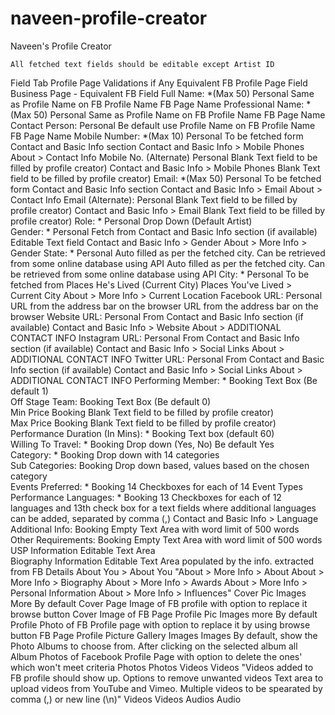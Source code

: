 # naveen-profile-creator
Naveen's Profile Creator


	All fetched text fields should be editable except Artist ID				
Field	Tab	Profile Page	Validations if Any	Equivalent FB Profile Page Field	Business Page - Equivalent FB Field
Full Name: *(Max 50)	Personal	Same as Profile Name on FB		Profile Name	FB Page Name
Professional Name: *(Max 50)	Personal	Same as Profile Name on FB		Profile Name	FB Page Name
Contact Person:	Personal	Be default use Profile Name on FB		Profile Name	FB Page Name
Mobile Number: *(Max 10)	Personal	To be fetched form Contact and Basic Info section		Contact and Basic Info > Mobile Phones	About > Contact Info
Mobile No. (Alternate)	Personal	Blank Text field to be filled by profile creator)		Contact and Basic Info > Mobile Phones	Blank Text field to be filled by profile creator)
Email: *(Max 50)	Personal	To be fetched form Contact and Basic Info section		Contact and Basic Info > Email	About > Contact Info
Email (Alternate):	Personal	Blank Text field to be filled by profile creator)		Contact and Basic Info > Email	Blank Text field to be filled by profile creator)
Role: *	Personal	Drop Down (Default Artist)			
Gender: *	Personal	Fetch from Contact and Basic Info section (if available)   Editable Text field		Contact and Basic Info > Gender	About > More Info > Gender
State: *	Personal	Auto filled as per the fetched city. Can be retrieved from some online database using API			Auto filled as per the fetched city. Can be retrieved from some online database using API
City: *	Personal	To be fetched from Places He's Lived (Current City)		Places You've Lived > Current City	About > More Info > Current Location
Facebook URL:	Personal	URL from the address bar on the browser			URL from the address bar on the browser
Website URL:	Personal	From Contact and Basic Info section (if available)		Contact and Basic Info > Website	About > ADDITIONAL CONTACT INFO
Instagram URL:	Personal	From Contact and Basic Info section (if available)		Contact and Basic Info > Social Links	About > ADDITIONAL CONTACT INFO
Twitter URL:	Personal	From Contact and Basic Info section (if available)		Contact and Basic Info > Social Links	About > ADDITIONAL CONTACT INFO
Performing Member: *	Booking	Text Box (Be default 1)			
Off Stage Team:	Booking	Text Box (Be default 0)			
Min Price 	Booking	Blank Text field to be filled by profile creator)			
Max Price	Booking	Blank Text field to be filled by profile creator)			
Performance Duration (In Mins): *	Booking	Text box (default 60)			
Willing To Travel: *	Booking	Drop down (Yes, No) Be default Yes			
Category: *	Booking	Drop down with 14 categories			
Sub Categories:	Booking	Drop down based, values based on the chosen category			
Events Preferred: *	Booking	14 Checkboxes for each of 14 Event Types			
Performance Languages: *	Booking	13 Checkboxes for each of 12 languages and 13th check box for a text fields where additional languages can be added, separated by comma (,)		Contact and Basic Info > Language	
Additional Info:	Booking	Empty Text Area with word limit of 500 words			
Other Requirements:	Booking	Empty Text Area with word limit of 500 words			
USP	Information	Editable Text Area			
Biography	Information	Editable Text Area populated by the info. extracted from FB		Details About You > About You	"About > More Info > About
About > More Info > Biography
About > More Info > Awards
About > More Info > Personal Information
About > More Info > Influences"
Cover Pic	Images More	By default Cover Page Image of FB profile with option to replace it browse button			Cover Image of FB Page
Profile Pic	Images more	By default Profile Photo of FB Profile page with option to replace it by using browse button			FB Page Profile Picture
Gallery Images	Images	By default, show the Photo Albums to choose from. After clicking on the selected album all Album Photos of Facebook Profile Page with option to delete the ones' which won't meet criteria		Photos	Photos
Videos	Videos	"Videos added to FB profile should show up. Options to remove unwanted videos
Text area to upload videos from YouTube and Vimeo. Multiple videos to be spearated by comma (,) or new line (\n)"		Videos	Videos
Audios	Audio				

